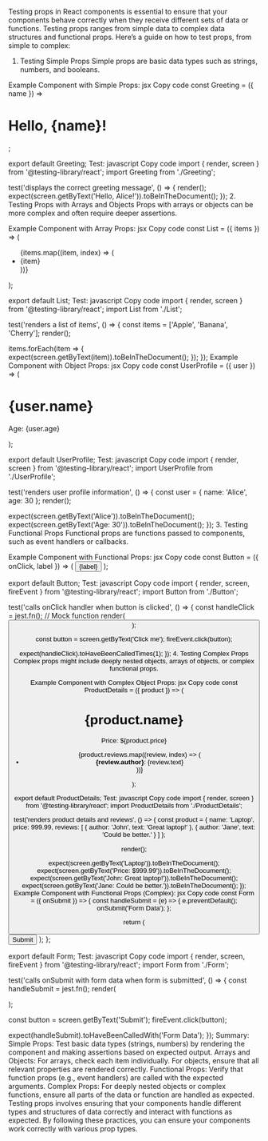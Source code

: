 Testing props in React components is essential to ensure that your components behave correctly when they receive different sets of data or functions. Testing props ranges from simple data to complex data structures and functional props. Here’s a guide on how to test props, from simple to complex:

1. Testing Simple Props
Simple props are basic data types such as strings, numbers, and booleans.

Example Component with Simple Props:
jsx
Copy code
const Greeting = ({ name }) => <h1>Hello, {name}!</h1>;

export default Greeting;
Test:
javascript
Copy code
import { render, screen } from '@testing-library/react';
import Greeting from './Greeting';

test('displays the correct greeting message', () => {
  render(<Greeting name="Alice" />);
  expect(screen.getByText('Hello, Alice!')).toBeInTheDocument();
});
2. Testing Props with Arrays and Objects
Props with arrays or objects can be more complex and often require deeper assertions.

Example Component with Array Props:
jsx
Copy code
const List = ({ items }) => (
  <ul>
    {items.map((item, index) => (
      <li key={index}>{item}</li>
    ))}
  </ul>
);

export default List;
Test:
javascript
Copy code
import { render, screen } from '@testing-library/react';
import List from './List';

test('renders a list of items', () => {
  const items = ['Apple', 'Banana', 'Cherry'];
  render(<List items={items} />);

  items.forEach(item => {
    expect(screen.getByText(item)).toBeInTheDocument();
  });
});
Example Component with Object Props:
jsx
Copy code
const UserProfile = ({ user }) => (
  <div>
    <h1>{user.name}</h1>
    <p>Age: {user.age}</p>
  </div>
);

export default UserProfile;
Test:
javascript
Copy code
import { render, screen } from '@testing-library/react';
import UserProfile from './UserProfile';

test('renders user profile information', () => {
  const user = { name: 'Alice', age: 30 };
  render(<UserProfile user={user} />);

  expect(screen.getByText('Alice')).toBeInTheDocument();
  expect(screen.getByText('Age: 30')).toBeInTheDocument();
});
3. Testing Functional Props
Functional props are functions passed to components, such as event handlers or callbacks.

Example Component with Functional Props:
jsx
Copy code
const Button = ({ onClick, label }) => (
  <button onClick={onClick}>{label}</button>
);

export default Button;
Test:
javascript
Copy code
import { render, screen, fireEvent } from '@testing-library/react';
import Button from './Button';

test('calls onClick handler when button is clicked', () => {
  const handleClick = jest.fn(); // Mock function
  render(<Button onClick={handleClick} label="Click me" />);

  const button = screen.getByText('Click me');
  fireEvent.click(button);

  expect(handleClick).toHaveBeenCalledTimes(1);
});
4. Testing Complex Props
Complex props might include deeply nested objects, arrays of objects, or complex functional props.

Example Component with Complex Object Props:
jsx
Copy code
const ProductDetails = ({ product }) => (
  <div>
    <h1>{product.name}</h1>
    <p>Price: ${product.price}</p>
    <ul>
      {product.reviews.map((review, index) => (
        <li key={index}>
          <strong>{review.author}</strong>: {review.text}
        </li>
      ))}
    </ul>
  </div>
);

export default ProductDetails;
Test:
javascript
Copy code
import { render, screen } from '@testing-library/react';
import ProductDetails from './ProductDetails';

test('renders product details and reviews', () => {
  const product = {
    name: 'Laptop',
    price: 999.99,
    reviews: [
      { author: 'John', text: 'Great laptop!' },
      { author: 'Jane', text: 'Could be better.' }
    ]
  };

  render(<ProductDetails product={product} />);

  expect(screen.getByText('Laptop')).toBeInTheDocument();
  expect(screen.getByText('Price: $999.99')).toBeInTheDocument();
  expect(screen.getByText('John: Great laptop!')).toBeInTheDocument();
  expect(screen.getByText('Jane: Could be better.')).toBeInTheDocument();
});
Example Component with Functional Props (Complex):
jsx
Copy code
const Form = ({ onSubmit }) => {
  const handleSubmit = (e) => {
    e.preventDefault();
    onSubmit('Form Data');
  };

  return (
    <form onSubmit={handleSubmit}>
      <button type="submit">Submit</button>
    </form>
  );
};

export default Form;
Test:
javascript
Copy code
import { render, screen, fireEvent } from '@testing-library/react';
import Form from './Form';

test('calls onSubmit with form data when form is submitted', () => {
  const handleSubmit = jest.fn();
  render(<Form onSubmit={handleSubmit} />);

  const button = screen.getByText('Submit');
  fireEvent.click(button);

  expect(handleSubmit).toHaveBeenCalledWith('Form Data');
});
Summary:
Simple Props: Test basic data types (strings, numbers) by rendering the component and making assertions based on expected output.
Arrays and Objects: For arrays, check each item individually. For objects, ensure that all relevant properties are rendered correctly.
Functional Props: Verify that function props (e.g., event handlers) are called with the expected arguments.
Complex Props: For deeply nested objects or complex functions, ensure all parts of the data or function are handled as expected.
Testing props involves ensuring that your components handle different types and structures of data correctly and interact with functions as expected. By following these practices, you can ensure your components work correctly with various prop types.